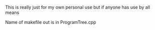 This is really just for my own personal use but if anyone has use by all means

Name of makefile out is in ProgramTree.cpp
